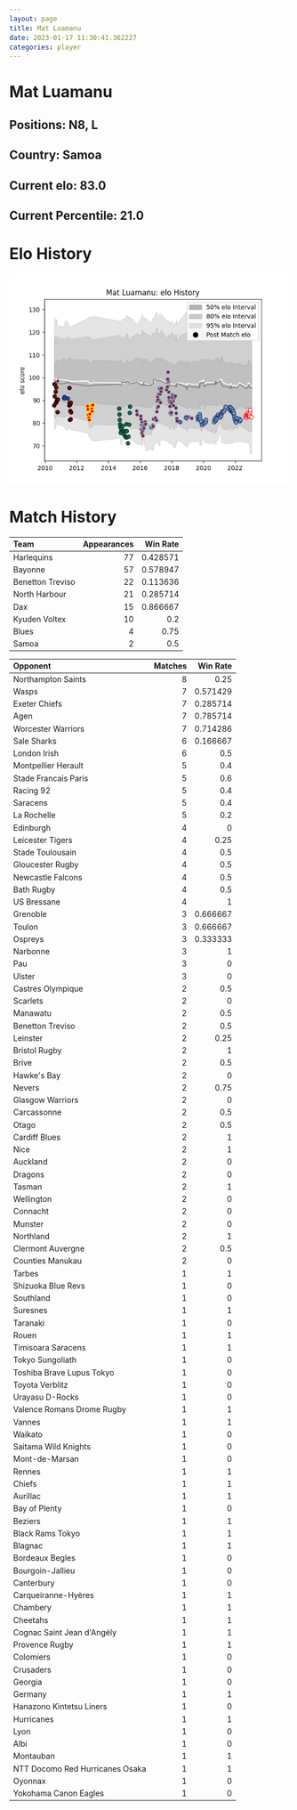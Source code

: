 ```yaml
---  
layout: page  
title: Mat Luamanu  
date: 2023-01-17 11:30:41.362227  
categories: player  
---
```

# Mat Luamanu

## Positions: N8, L

## Country: Samoa

## Current elo: 83.0

## Current Percentile: 21.0

# Elo History


![elo history](history_MatLuamanu.png)
# Match History


| Team             |   Appearances |   Win Rate |
|:-----------------|--------------:|-----------:|
| Harlequins       |            77 |   0.428571 |
| Bayonne          |            57 |   0.578947 |
| Benetton Treviso |            22 |   0.113636 |
| North Harbour    |            21 |   0.285714 |
| Dax              |            15 |   0.866667 |
| Kyuden Voltex    |            10 |   0.2      |
| Blues            |             4 |   0.75     |
| Samoa            |             2 |   0.5      |

| Opponent                        |   Matches |   Win Rate |
|:--------------------------------|----------:|-----------:|
| Northampton Saints              |         8 |   0.25     |
| Wasps                           |         7 |   0.571429 |
| Exeter Chiefs                   |         7 |   0.285714 |
| Agen                            |         7 |   0.785714 |
| Worcester Warriors              |         7 |   0.714286 |
| Sale Sharks                     |         6 |   0.166667 |
| London Irish                    |         6 |   0.5      |
| Montpellier Herault             |         5 |   0.4      |
| Stade Francais Paris            |         5 |   0.6      |
| Racing 92                       |         5 |   0.4      |
| Saracens                        |         5 |   0.4      |
| La Rochelle                     |         5 |   0.2      |
| Edinburgh                       |         4 |   0        |
| Leicester Tigers                |         4 |   0.25     |
| Stade Toulousain                |         4 |   0.5      |
| Gloucester Rugby                |         4 |   0.5      |
| Newcastle Falcons               |         4 |   0.5      |
| Bath Rugby                      |         4 |   0.5      |
| US Bressane                     |         4 |   1        |
| Grenoble                        |         3 |   0.666667 |
| Toulon                          |         3 |   0.666667 |
| Ospreys                         |         3 |   0.333333 |
| Narbonne                        |         3 |   1        |
| Pau                             |         3 |   0        |
| Ulster                          |         3 |   0        |
| Castres Olympique               |         2 |   0.5      |
| Scarlets                        |         2 |   0        |
| Manawatu                        |         2 |   0.5      |
| Benetton Treviso                |         2 |   0.5      |
| Leinster                        |         2 |   0.25     |
| Bristol Rugby                   |         2 |   1        |
| Brive                           |         2 |   0.5      |
| Hawke's Bay                     |         2 |   0        |
| Nevers                          |         2 |   0.75     |
| Glasgow Warriors                |         2 |   0        |
| Carcassonne                     |         2 |   0.5      |
| Otago                           |         2 |   0.5      |
| Cardiff Blues                   |         2 |   1        |
| Nice                            |         2 |   1        |
| Auckland                        |         2 |   0        |
| Dragons                         |         2 |   0        |
| Tasman                          |         2 |   1        |
| Wellington                      |         2 |   0        |
| Connacht                        |         2 |   0        |
| Munster                         |         2 |   0        |
| Northland                       |         2 |   1        |
| Clermont Auvergne               |         2 |   0.5      |
| Counties Manukau                |         2 |   0        |
| Tarbes                          |         1 |   1        |
| Shizuoka Blue Revs              |         1 |   0        |
| Southland                       |         1 |   0        |
| Suresnes                        |         1 |   1        |
| Taranaki                        |         1 |   0        |
| Rouen                           |         1 |   1        |
| Timisoara Saracens              |         1 |   1        |
| Tokyo Sungoliath                |         1 |   0        |
| Toshiba Brave Lupus Tokyo       |         1 |   0        |
| Toyota Verblitz                 |         1 |   0        |
| Urayasu D-Rocks                 |         1 |   0        |
| Valence Romans Drome Rugby      |         1 |   1        |
| Vannes                          |         1 |   1        |
| Waikato                         |         1 |   0        |
| Saitama Wild Knights            |         1 |   0        |
| Mont-de-Marsan                  |         1 |   0        |
| Rennes                          |         1 |   1        |
| Chiefs                          |         1 |   1        |
| Aurillac                        |         1 |   1        |
| Bay of Plenty                   |         1 |   0        |
| Beziers                         |         1 |   1        |
| Black Rams Tokyo                |         1 |   1        |
| Blagnac                         |         1 |   1        |
| Bordeaux Begles                 |         1 |   0        |
| Bourgoin-Jallieu                |         1 |   0        |
| Canterbury                      |         1 |   0        |
| Carqueiranne-Hyères             |         1 |   1        |
| Chambery                        |         1 |   1        |
| Cheetahs                        |         1 |   1        |
| Cognac Saint Jean d'Angély      |         1 |   1        |
| Provence Rugby                  |         1 |   1        |
| Colomiers                       |         1 |   0        |
| Crusaders                       |         1 |   0        |
| Georgia                         |         1 |   0        |
| Germany                         |         1 |   1        |
| Hanazono Kintetsu Liners        |         1 |   0        |
| Hurricanes                      |         1 |   1        |
| Lyon                            |         1 |   0        |
| Albi                            |         1 |   0        |
| Montauban                       |         1 |   1        |
| NTT Docomo Red Hurricanes Osaka |         1 |   1        |
| Oyonnax                         |         1 |   0        |
| Yokohama Canon Eagles           |         1 |   0        |